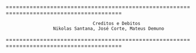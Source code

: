 ========================================================================================

                                     Creditos e Debitos
                      Nikolas Santana, José Corte, Mateus Demuno

========================================================================================
